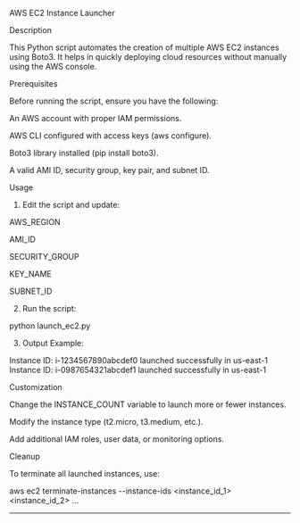 AWS EC2 Instance Launcher

Description

This Python script automates the creation of multiple AWS EC2 instances using Boto3. It helps in quickly deploying cloud resources without manually using the AWS console.

Prerequisites

Before running the script, ensure you have the following:

An AWS account with proper IAM permissions.

AWS CLI configured with access keys (aws configure).

Boto3 library installed (pip install boto3).

A valid AMI ID, security group, key pair, and subnet ID.


Usage

1. Edit the script and update:

AWS_REGION

AMI_ID

SECURITY_GROUP

KEY_NAME

SUBNET_ID



2. Run the script:

python launch_ec2.py


3. Output Example:

Instance ID: i-1234567890abcdef0 launched successfully in us-east-1
Instance ID: i-0987654321abcdef1 launched successfully in us-east-1



Customization

Change the INSTANCE_COUNT variable to launch more or fewer instances.

Modify the instance type (t2.micro, t3.medium, etc.).

Add additional IAM roles, user data, or monitoring options.


Cleanup

To terminate all launched instances, use:

aws ec2 terminate-instances --instance-ids <instance_id_1> <instance_id_2> ...


---

